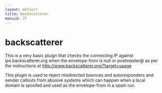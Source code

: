 ```yaml
---
layout: default
title: backscatterer
menuid: 37
---
```

backscatterer
=============

This is a very basic pluign that checks the connecting IP against
ips.backscatterer.org when the envelope-from is null or postmaster@
as per the instructions at http://www.backscatterer.org/?target=usage

This plugin is used to reject misdirected bounces and autoresponders
and sender callouts from abusive systems which can happen when a 
local domain is spoofed and used as the envelope-from in a spam run.

